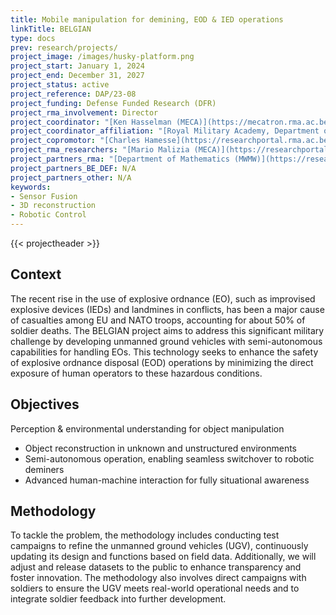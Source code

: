 ```yaml
---
title: Mobile manipulation for demining, EOD & IED operations
linkTitle: BELGIAN
type: docs
prev: research/projects/
project_image: /images/husky-platform.png
project_start: January 1, 2024
project_end: December 31, 2027
project_status: active
project_reference: DAP/23-08
project_funding: Defense Funded Research (DFR)
project_rma_involvement: Director
project_coordinator: "[Ken Hasselman (MECA)](https://mecatron.rma.ac.be/index.php/people/ken-hasselmann/)"
project_coordinator_affiliation: "[Royal Military Academy, Department of Mechanics (MECA)](https://mecatron.rma.ac.be/)"
project_copromotor: "[Charles Hamesse](https://researchportal.rma.ac.be/en/persons/charles-hamesse)"
project_rma_researchers: "[Mario Malizia (MECA)](https://researchportal.rma.ac.be/en/persons/mario-malizia)"
project_partners_rma: "[Department of Mathematics (MWMW)](https://researchportal.rma.ac.be/en/organisations/mathematics)"
project_partners_BE_DEF: N/A
project_partners_other: N/A
keywords:
- Sensor Fusion
- 3D reconstruction
- Robotic Control
---
```




{{< projectheader >}}

## Context
The recent rise in the use of explosive ordnance (EO), such as improvised explosive devices (IEDs) and landmines in conflicts, has been a major cause of casualties among EU and NATO troops, accounting for about 50% of soldier deaths. The BELGIAN project aims to address this significant military challenge by developing unmanned ground vehicles with semi-autonomous capabilities for handling EOs. This technology seeks to enhance the safety of explosive ordnance disposal (EOD) operations by minimizing the direct exposure of human operators to these hazardous conditions.

## Objectives
Perception & environmental understanding for object manipulation
- Object reconstruction in unknown and unstructured environments
- Semi-autonomous operation, enabling seamless switchover to robotic deminers
- Advanced human-machine interaction for fully situational awareness

## Methodology
To tackle the problem, the methodology includes conducting test campaigns to refine the unmanned ground vehicles (UGV), continuously updating its design and functions based on field data. Additionally, we will adjust and release datasets to the public to enhance transparency and foster innovation. The methodology also involves direct campaigns with soldiers to ensure the UGV meets real-world operational needs and to integrate soldier feedback into further development.